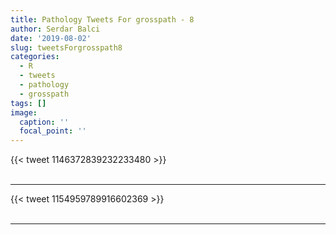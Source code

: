 ```yaml
---
title: Pathology Tweets For grosspath - 8
author: Serdar Balci
date: '2019-08-02'
slug: tweetsForgrosspath8
categories:
  - R
  - tweets
  - pathology
  - grosspath
tags: []
image:
  caption: ''
  focal_point: ''
---
```



{{< tweet 1146372839232233480 >}}
<br>
<br>
<hr>
{{< tweet 1154959789916602369 >}}
<br>
<br>
<hr>
